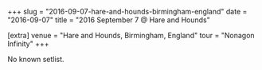 +++
slug = "2016-09-07-hare-and-hounds-birmingham-england"
date = "2016-09-07"
title = "2016 September 7 @ Hare and Hounds"

[extra]
venue = "Hare and Hounds, Birmingham, England"
tour = "Nonagon Infinity"
+++

No known setlist.
